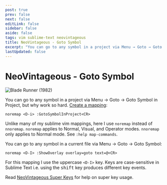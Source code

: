 ```yaml
---
post: true
prev: false
next: false
editLink: false
sidebar: false
aside: false
tags: vim sublime-text neovintageous
title: NeoVintageous - Goto Symbol
excerpt: "You can go to any symbol in a project via Menu → Goto → Goto Symbol in Project, but why work so hard."
lastUpdated: false
---
```


# NeoVintageous - Goto Symbol

![Blade Runner (1982)](/assets/images/blade-runner.webp)

You can go to any symbol in a project via Menu → Goto → Goto Symbol in Project, but why work so hard. [Create a mapping](/2022/11/21/vimrc-and-neovintageousrc/):

```vim
noremap <D-i> :GotoSymbolInProject<CR>
```

Unlike many of my sublime vim mappings, here I use `noremap` instead of `nnoremap`.  `noremap` applies to Normal, Visual, and Operator modes.  `nnoremap` only applies to Normal mode. See `:help map-commands`.

You can go  to any symbol in a current file via Menu → Goto → Goto Symbol:

```vim
noremap <D-I> :ShowOverlay overlay=goto text=@<CR>
```

For this mapping I use the uppercase `<D-I>` key.  Keys are case-sensitive in Sublime Text i.e. using the <kbd>shift</kbd> key produces different key events.

Read [NeoVintageous Super Keys](/2022/09/22/neovintageous-super-keys/) for help on super key usage.
